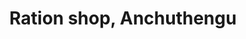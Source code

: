 ---
title: "Ration shop, Anchuthengu"
url: /attingal/ration-shop-anchuthengu-anchuthengu-3/
shop: convenience
---